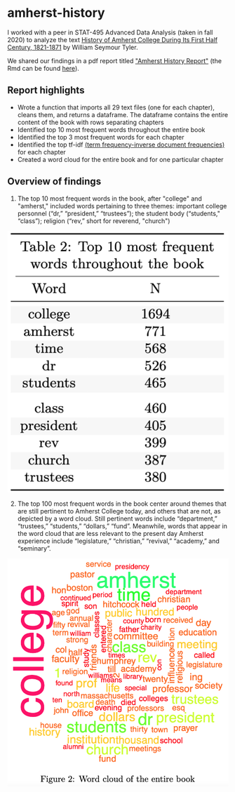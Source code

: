 # amherst-history

I worked with a peer in STAT-495 Advanced Data Analysis (taken in fall 2020) to analyze the text [History of Amherst College During Its First Half Century, 1821-1871](https://archive.org/details/historyofamherst00tyleiala/page/14/mode/2up) by William Seymour Tyler.

We shared our findings in a pdf report titled ["Amherst History Report"](https://github.com/nfrontero20/amherst-history/blob/master/report/report.pdf) (the Rmd can be found [here](https://github.com/nfrontero20/amherst-history/blob/master/report/report.Rmd)).

## Report highlights 

  - Wrote a function that imports all 29 text files (one for each chapter), cleans them, and returns a dataframe.  The dataframe contains the entire content of the book with rows separating chapters
  - Identified top 10 most frequent words throughout the entire book
  - Identified the top 3 most frequent words for each chapter
  - Identified the top tf-idf [(term frequency-inverse document frequencies)](https://en.wikipedia.org/wiki/Tf%E2%80%93idf) for each chapter
  - Created a word cloud for the entire book and for one particular chapter
    
## Overview of findings

  1. The top 10 most frequent words in the book, after "college" and "amherst," included words pertaining to three themes: important college personnel (“dr,” “president,” “trustees”); the student body (“students," “class”); religion (“rev,” short for
reverend, "church")
<p align="center">
  <img src="README-images/word-frequencies-book.png" />
</p>

  2. The top 100 most frequent words in the book center around themes that are still pertinent to Amherst College today, and others that are not, as depicted by a word cloud.  Still pertinent words include “department,” “trustees,” “students,” “dollars,” “fund”.  Meanwhile, words that appear in the word cloud that are less relevant to the present day Amherst experience include “legislature,” “christian,” “revival,” “academy,” and “seminary”.
  <p align="center">
  <img src="README-images/word-cloud-book.png" />
</p>
